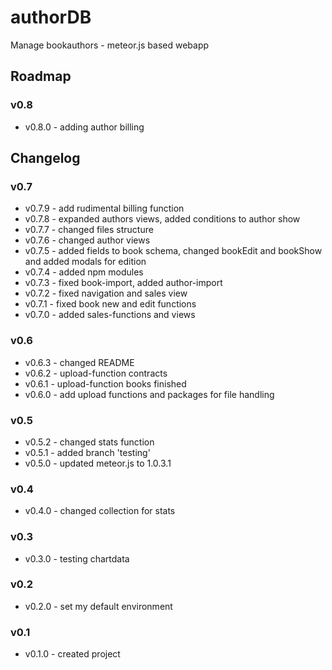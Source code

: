 # authorDB
Manage bookauthors - meteor.js based webapp

## Roadmap

### v0.8
- v0.8.0 - adding author billing

## Changelog

### v0.7
- v0.7.9 - add rudimental billing function
- v0.7.8 - expanded authors views, added conditions to author show
- v0.7.7 - changed files structure
- v0.7.6 - changed author views
- v0.7.5 - added fields to book schema, changed bookEdit and bookShow and added modals for edition
- v0.7.4 - added npm modules
- v0.7.3 - fixed book-import, added author-import
- v0.7.2 - fixed navigation and sales view
- v0.7.1 - fixed book new and edit functions
- v0.7.0 - added sales-functions and views

### v0.6
- v0.6.3 - changed README
- v0.6.2 - upload-function contracts
- v0.6.1 - upload-function books finished
- v0.6.0 - add upload functions and packages for file handling 

### v0.5
- v0.5.2 - changed stats function
- v0.5.1 - added branch 'testing'
- v0.5.0 - updated meteor.js to 1.0.3.1

### v0.4
- v0.4.0 - changed collection for stats

### v0.3
- v0.3.0 - testing chartdata

### v0.2
- v0.2.0 - set my default environment

### v0.1
- v0.1.0 - created project
